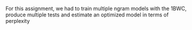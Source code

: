 For this assignment, we had to train multiple ngram models with the 1BWC, produce multiple tests and estimate an optimized model in terms of perplexity

